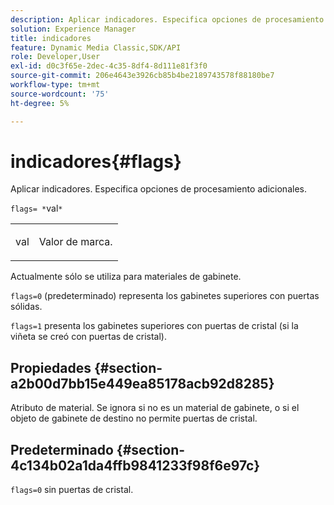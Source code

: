 ```yaml
---
description: Aplicar indicadores. Especifica opciones de procesamiento adicionales.
solution: Experience Manager
title: indicadores
feature: Dynamic Media Classic,SDK/API
role: Developer,User
exl-id: d0c3f65e-2dec-4c35-8df4-8d111e81f3f0
source-git-commit: 206e4643e3926cb85b4be2189743578f88180be7
workflow-type: tm+mt
source-wordcount: '75'
ht-degree: 5%

---
```


# indicadores{#flags}

Aplicar indicadores. Especifica opciones de procesamiento adicionales.

`flags= *`val`*`

<table id="simpletable_00B21BD9E47E4D2FB0042CB507431916"> 
 <tr class="strow"> 
  <td class="stentry"> <p><span class="varname"> val</span> </p> </td> 
  <td class="stentry"> <p>Valor de marca. </p></td> 
 </tr> 
</table>

Actualmente sólo se utiliza para materiales de gabinete.

`flags=0` (predeterminado) representa los gabinetes superiores con puertas sólidas.

`flags=1` presenta los gabinetes superiores con puertas de cristal (si la viñeta se creó con puertas de cristal).

## Propiedades {#section-a2b00d7bb15e449ea85178acb92d8285}

Atributo de material. Se ignora si no es un material de gabinete, o si el objeto de gabinete de destino no permite puertas de cristal.

## Predeterminado {#section-4c134b02a1da4ffb9841233f98f6e97c}

`flags=0` sin puertas de cristal.
